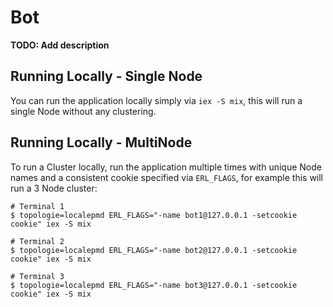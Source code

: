 # Bot

**TODO: Add description**

## Running Locally - Single Node

You can run the application locally simply via `iex -S mix`, this will run a single Node
without any clustering.

## Running Locally - MultiNode

To run a Cluster locally, run the application multiple times with unique Node names and a
consistent cookie specified via `ERL_FLAGS`, for example this will run a 3 Node cluster:

```
# Terminal 1
$ topologie=localepmd ERL_FLAGS="-name bot1@127.0.0.1 -setcookie cookie" iex -S mix

# Terminal 2
$ topologie=localepmd ERL_FLAGS="-name bot2@127.0.0.1 -setcookie cookie" iex -S mix

# Terminal 3
$ topologie=localepmd ERL_FLAGS="-name bot3@127.0.0.1 -setcookie cookie" iex -S mix
```
